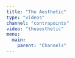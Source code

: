 ```yaml
---
title: "The Aesthetic"
type: "videos"
channel: "contrapoints"
video: "theaesthetic"
menu:
  main:
    parent: "Channels"
---
```

